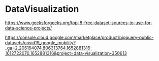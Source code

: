 # DataVisualization
https://www.geeksforgeeks.org/top-8-free-dataset-sources-to-use-for-data-science-projects/

https://console.cloud.google.com/marketplace/product/bigquery-public-datasets/covid19_google_mobility?_ga=2.206194074.806313764.1652881316-1612722070.1652881316&project=data-visualization-350613
